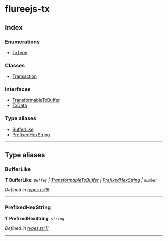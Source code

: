 # flureejs-tx

## Index

### Enumerations

- [TxType](enums/txtype.md)

### Classes

- [Transaction](classes/transaction.md)

### Interfaces

- [TransformableToBuffer](interfaces/transformabletobuffer.md)
- [TxData](interfaces/txdata.md)

### Type aliases

- [BufferLike](#bufferlike)
- [PrefixedHexString](#prefixedhexstring)

---

## Type aliases

<a id="bufferlike"></a>

### BufferLike

**Ƭ BufferLike**: _`Buffer` \| [TransformableToBuffer](interfaces/transformabletobuffer.md) \| [PrefixedHexString](#prefixedhexstring) \| `number`_

_Defined in [types.ts:16](https://github.com/StylusFrost/flureejs-tx/blob/a5da95f/src/types.ts#L16)_

---

<a id="prefixedhexstring"></a>

### PrefixedHexString

**Ƭ PrefixedHexString**: _`string`_

_Defined in [types.ts:11](https://github.com/StylusFrost/flureejs-tx/blob/a5da95f/src/types.ts#L11)_

---
